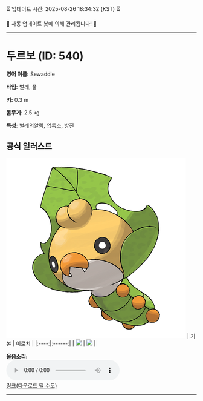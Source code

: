 
⏳ 업데이트 시간: 2025-08-26 18:34:32 (KST) ⏳

🤖 자동 업데이트 봇에 의해 관리됩니다! 🤖

---

# 두르보 (ID: 540)
**영어 이름:** Sewaddle

**타입:** 벌레, 풀

**키:** 0.3 m

**몸무게:** 2.5 kg

**특성:** 벌레의알림, 엽록소, 방진

## 공식 일러스트
![](https://raw.githubusercontent.com/PokeAPI/sprites/master/sprites/pokemon/other/official-artwork/540.png)
| 기본 | 이로치 |
|:----:|:------:|
| <img src="http://play.pokemonshowdown.com/sprites/ani/sewaddle.gif" width="200"> | <img src="http://play.pokemonshowdown.com/sprites/ani-shiny/sewaddle.gif" width="200"> |

**울음소리:**<br><audio controls src="https://raw.githubusercontent.com/PokeAPI/cries/main/cries/pokemon/latest/540.ogg"></audio><br> [링크(다운로드 될 수도)](https://raw.githubusercontent.com/PokeAPI/cries/main/cries/pokemon/latest/540.ogg)


---

